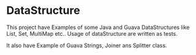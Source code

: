 # DataStructure

This project have Examples of some Java and Guava DataStructures like List, Set, MultiMap etc..
Usage of dataStructure are written as tests. 

It also have Example of Guava Strings, Joiner ans Splitter class.
